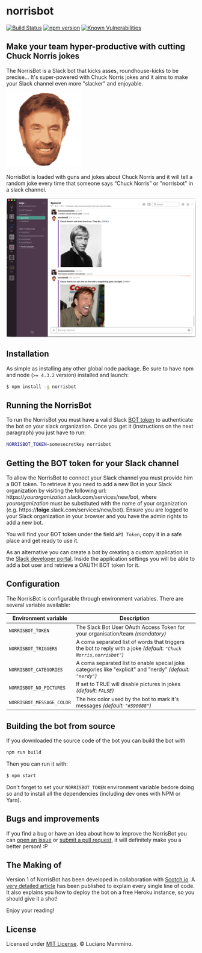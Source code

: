 # norrisbot

[![Build Status](https://travis-ci.org/lmammino/norrisbot.svg?branch=v1.0.0)](https://travis-ci.org/lmammino/norrisbot) [![npm version](https://badge.fury.io/js/norrisbot.svg)](http://badge.fury.io/js/norrisbot) [![Known Vulnerabilities](https://snyk.io/test/github/lmammino/norrisbot/badge.svg)](https://snyk.io/test/github/lmammino/norrisbot)

## Make your team hyper-productive with cutting Chuck Norris jokes

The NorrisBot is a Slack bot that kicks asses, roundhouse-kicks to be precise... It's super-powered with Chuck Norris jokes and it aims to make your Slack channel even more "slacker" and enjoyable.

![Chuck Norris face](assets/norrisbot-logo-small.png)

NorrisBot is loaded with guns and jokes about Chuck Norris and it will tell a random joke every time that someone says “Chuck Norris” or "norrisbot" in a slack channel.

![Norrisbot in action](assets/screenshot.png)


## Installation

As simple as installing any other global node package. Be sure to have npm and node (`>= 4.3.2` version) installed and launch:

```bash
$ npm install -g norrisbot
```


## Running the NorrisBot

To run the NorrisBot you must have a valid Slack [BOT token](#getting-the-bot-token-for-your-slack-channel) to authenticate the bot on your slack organization. Once you get it (instructions on the next paragraph) you just have to run:


```bash
NORRISBOT_TOKEN=somesecretkey norrisbot
```


## Getting the BOT token for your Slack channel

To allow the NorrisBot to connect your Slack channel you must provide him a BOT token. To retrieve it you need to add a new Bot in your Slack organization by visiting the following url: https://*yourorganization*.slack.com/services/new/bot, where *yourorganization* must be substituted with the name of your organization (e.g. https://**loige**.slack.com/services/new/bot). Ensure you are logged to your Slack organization in your browser and you have the admin rights to add a new bot.

You will find your BOT token under the field `API Token`, copy it in a safe place and get ready to use it.

As an alternative you can create a bot by creating a custom application in the [Slack developer portal](https://api.slack.com/apps). Inside the application settings you will be able to add a bot user and retrieve a OAUTH BOT token for it.


## Configuration

The NorrisBot is configurable through environment variables. There are several variable available:


| Environment variable | Description |
|----------------------|-------------|
| `NORRISBOT_TOKEN` | The Slack Bot User OAuth Access Token for your organisation/team *(mandatory)* |
| `NORRISBOT_TRIGGERS` |  A coma separated list of words that triggers the bot to reply with a joke *(default: `"Chuck Norris,norrisbot"`)* |
| `NORRISBOT_CATEGORIES` | A coma separated list to enable special joke categories like "explicit" and "nerdy" *(default: `"nerdy"`)* |
| `NORRISBOT_NO_PICTURES` | If set to TRUE will disable pictures in jokes *(default: `FALSE`)* |
| `NORRISBOT_MESSAGE_COLOR` | The hex color used by the bot to mark it's messages *(default: `"#590088"`)* |


## Building the bot from source

If you downloaded the source code of the bot you can build the bot with

```bash
npm run build
```

Then you can run it with:

```bash
$ npm start
```

Don't forget to set your `NORRISBOT_TOKEN` environment variable bedore doing so and to install all the dependencies (including dev ones with NPM or Yarn).


## Bugs and improvements

If you find a bug or have an idea about how to improve the NorrisBot you can [open an issue](https://github.com/lmammino/norrisbot/issues) or [submit a pull request](https://github.com/lmammino/norrisbot/pulls), it will definitely make you a better person! :P


## The Making of

Version 1 of NorrisBot has been developed in collaboration with [Scotch.io](https://scotch.io). A [very detailed article](https://scotch.io/tutorials/building-a-slack-bot-with-node-js-and-chuck-norris-super-powers) has been published to explain every single line of code. It also explains you how to deploy the bot on a free Heroku instance, so you should give it a shot!

Enjoy your reading!


## License

Licensed under [MIT License](LICENSE). © Luciano Mammino.
